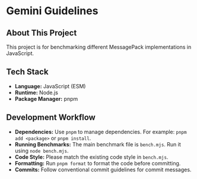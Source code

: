 # Gemini Guidelines

## About This Project

This project is for benchmarking different MessagePack implementations in JavaScript.

## Tech Stack

- **Language:** JavaScript (ESM)
- **Runtime:** Node.js
- **Package Manager:** pnpm

## Development Workflow

- **Dependencies:** Use `pnpm` to manage dependencies. For example: `pnpm add <package>` or `pnpm install`.
- **Running Benchmarks:** The main benchmark file is `bench.mjs`. Run it using `node bench.mjs`.
- **Code Style:** Please match the existing code style in `bench.mjs`.
- **Formatting:** Run `pnpm format` to format the code before committing.
- **Commits:** Follow conventional commit guidelines for commit messages.
